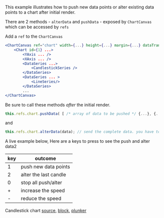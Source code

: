 This example illustrates how to push new data points or alter existing data points to a chart after initial render.

There are 2 methods - `alterData` and `pushData` - exposed by `ChartCanvas` which can be accessed by `refs`

Add a `ref` to the `ChartCanvas`

```jsx
<ChartCanvas ref="chart" width={...} height={...} margin={...} dataTransform={...} data={...} type={...}>
	<Chart id={1} ...>
		<YAxis ... />
		<XAxis ... />
		<DataSeries ...>
			<CandlestickSeries />
		</DataSeries>
		<DataSeries ... >
			<LineSeries/>
		</DataSeries>
		...
</ChartCanvas>
```

Be sure to call these methods *after* the initial render.

```js
this.refs.chart.pushData( [ /* array of data to be pushed */ {...}, {...}, ... ] );
```
and

```js
this.refs.chart.alterData(data); // send the complete data. you have to ensure that the length of the original data passed and the new data sending here match in length
```

A live example below, Here are a keys to press to see the push and alter data2

key | outcome
----| -------
1   | push new data points
2   | alter the last candle
0   | stop all push/alter
+   | increase the speed
-   | reduce the speed


Candlestick chart [source](https://gist.github.com/rrag/555ea9d11c621a895171), [block](http://bl.ocks.org/rrag/555ea9d11c621a895171), [plunker](http://plnkr.co/edit/gist:555ea9d11c621a895171?p=preview)
